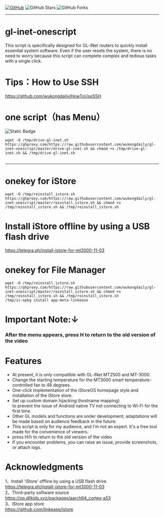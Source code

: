
[![GitHub](https://img.shields.io/github/license/wukongdaily/gl-inet-onescript.svg?label=LICENSE&logo=github&logoColor=%20)](https://github.com/wukongdaily/gl-inet-onescript/blob/master/LICENSE)
![GitHub Stars](https://img.shields.io/github/stars/wukongdaily/gl-inet-onescript.svg?style=flat&logo=appveyor&label=Stars&logo=github)
![GitHub Forks](https://img.shields.io/github/forks/wukongdaily/gl-inet-onescript.svg?style=flat&logo=appveyor&label=Forks&logo=github)

***
# gl-inet-onescript
 This script is specifically designed for GL-iNet routers to quickly install essential system software. Even if the user resets the system, there is no need to worry because this script can complete complex and tedious tasks with a single click.

# Tips：How to Use SSH
https://github.com/wukongdaily/HowToUseSSH

# one script（has Menu）
<img alt="Static Badge" src="https://img.shields.io/badge/MT3000-E70D0D?style=for-the-badge&label=MT2500A&labelColor=8A2BE2">

```
wget -O /tmp/drive-gl-inet.sh https://ghproxy.com/https://raw.githubusercontent.com/wukongdaily/gl-inet-onescript/master/drive-gl-inet.sh && chmod +x /tmp/drive-gl-inet.sh && /tmp/drive-gl-inet.sh


```

***

# onekey for iStore
```
wget -O /tmp/reinstall_istore.sh https://ghproxy.com/https://raw.githubusercontent.com/wukongdaily/gl-inet-onescript/master/reinstall_istore.sh && chmod +x /tmp/reinstall_istore.sh && /tmp/reinstall_istore.sh

```

# Install iStore offline by using a USB flash drive 
https://telegra.ph/install-istore-for-mt3000-11-03 <br>

# onekey for File Manager
```
wget -O /tmp/reinstall_istore.sh https://ghproxy.com/https://raw.githubusercontent.com/wukongdaily/gl-inet-onescript/master/reinstall_istore.sh && chmod +x /tmp/reinstall_istore.sh && /tmp/reinstall_istore.sh
/tmp/is-opkg install app-meta-linkease

```

# Important Note:↓
### After the menu appears, press H to return to the old version of the video



# Features
* At present, it is only compatible with GL-iNet MT2500 and MT-3000.
* Change the starting temperature for the MT3000 smart temperature-controlled fan to 48 degrees.
* One-click implementation of the iStoreOS homepage style and installation of the iStore store.
* Set up custom domain hijacking (hostname mapping)<br>
  to prevent the issue of Android native TV not connecting to Wi-Fi for the first time.
* Other GL models and functions are under development; adaptations will be made based on audience feedback in the future.
* This script is only for my audience, and I'm not an expert. It's a free tool made for the convenience of viewers.
* press H/h to return to the old version of the video
* If you encounter problems, you can raise an issue, provide screenshots, or attach logs.
#




# Acknowledgments

1、Install 'iStore' offline by using a USB flash drive <br>
https://telegra.ph/install-istore-for-mt3000-11-03 <br>
2、Third-party software source<br>
https://op.dllkids.xyz/packages/aarch64_cortex-a53<br>
3、iStore app store<br>
https://github.com/linkease/istore<br>


